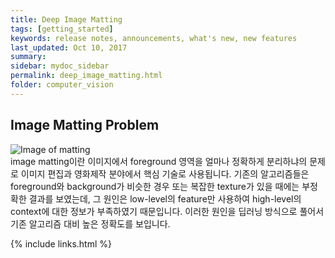 ```yaml
---
title: Deep Image Matting
tags: [getting_started]
keywords: release notes, announcements, what's new, new features
last_updated: Oct 10, 2017
summary:
sidebar: mydoc_sidebar
permalink: deep_image_matting.html
folder: computer_vision
---
```




## Image Matting Problem
![Image of matting](https://pss1207.github.io/pages/computer_vision/deep_image_matting/knn.jpg) <br>
image matting이란 이미지에서 foreground 영역을 얼마나 정확하게 분리하냐의 문제로 이미지 편집과 영화제작 분야에서 핵심 기술로 사용됩니다. 기존의 알고리즘들은 foreground와 background가 비슷한 경우 또는 복잡한 texture가 있을 때에는 부정확한 결과를 보였는데, 그 원인은 low-level의 feature만 사용하여 high-level의 context에 대한 정보가 부족하였기 때문입니다. 이러한 원인을 딥러닝 방식으로 풀어서 기존 알고리즘 대비 높은 정확도를 보입니다.



{% include links.html %}
